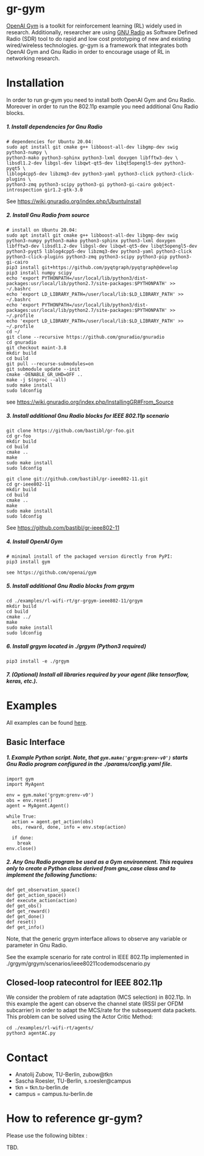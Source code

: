 gr-gym
============

[OpenAI Gym](https://gym.openai.com/) is a toolkit for reinforcement learning (RL) widely used in research. Additionally, researcher are using [GNU Radio](https://www.gnuradio.org/) as Software Defined Radio (SDR) tool to do rapid and low cost prototyping of new and existing wired/wireless technologies. gr-gym is a framework that integrates both OpenAI Gym and Gnu Radio in order to encourage usage of RL in networking research.

Installation
============

In order to run gr-gym you need to install both OpenAI Gym and Gnu Radio. Moreover in order to run the 802.11p example you need additional Gnu Radio blocks.

##### 1. Install dependencies for Gnu Radio
```
# dependencies for Ubuntu 20.04:
sudo apt install git cmake g++ libboost-all-dev libgmp-dev swig python3-numpy \
python3-mako python3-sphinx python3-lxml doxygen libfftw3-dev \
libsdl1.2-dev libgsl-dev libqwt-qt5-dev libqt5opengl5-dev python3-pyqt5 \
liblog4cpp5-dev libzmq3-dev python3-yaml python3-click python3-click-plugins \
python3-zmq python3-scipy python3-gi python3-gi-cairo gobject-introspection gir1.2-gtk-3.0
```
See https://wiki.gnuradio.org/index.php/UbuntuInstall

##### 2. Install Gnu Radio from source
```
# install on Ubuntu 20.04:
sudo apt install git cmake g++ libboost-all-dev libgmp-dev swig python3-numpy python3-mako python3-sphinx python3-lxml doxygen libfftw3-dev libsdl1.2-dev libgsl-dev libqwt-qt5-dev libqt5opengl5-dev python3-pyqt5 liblog4cpp5-dev libzmq3-dev python3-yaml python3-click python3-click-plugins python3-zmq python3-scipy python3-pip python3-gi-cairo
pip3 install git+https://github.com/pyqtgraph/pyqtgraph@develop
pip3 install numpy scipy
echo 'export PYTHONPATH=/usr/local/lib/python3/dist-packages:usr/local/lib/python2.7/site-packages:$PYTHONPATH' >> ~/.bashrc
echo 'export LD_LIBRARY_PATH=/user/local/lib:$LD_LIBRARY_PATH' >> ~/.bashrc
echo 'export PYTHONPATH=/usr/local/lib/python3/dist-packages:usr/local/lib/python2.7/site-packages:$PYTHONPATH' >> ~/.profile
echo 'export LD_LIBRARY_PATH=/user/local/lib:$LD_LIBRARY_PATH' >> ~/.profile
cd ~/
git clone --recursive https://github.com/gnuradio/gnuradio
cd gnuradio
git checkout maint-3.8
mkdir build
cd build
git pull --recurse-submodules=on
git submodule update --init
cmake -DENABLE_GR_UHD=OFF ..
make -j $(nproc --all)
sudo make install
sudo ldconfig
```
see https://wiki.gnuradio.org/index.php/InstallingGR#From_Source

##### 3. Install additional Gnu Radio blocks for IEEE 802.11p scenario
```
git clone https://github.com/bastibl/gr-foo.git
cd gr-foo
mkdir build
cd build
cmake ..
make
sudo make install
sudo ldconfig

git clone git://github.com/bastibl/gr-ieee802-11.git
cd gr-ieee802-11
mkdir build
cd build
cmake ..
make
sudo make install
sudo ldconfig
```
See https://github.com/bastibl/gr-ieee802-11

##### 4. Install OpenAI Gym
```
# minimal install of the packaged version directly from PyPI:
pip3 install gym

see https://github.com/openai/gym
```

##### 5. Install additional Gnu Radio blocks from grgym
```
cd ./examples/rl-wifi-rt/gr-grgym-ieee802-11/grgym
mkdir build
cd build
cmake ../
make
sudo make install
sudo ldconfig
```

##### 6. Install grgym located in ./grgym (Python3 required)
```
pip3 install -e ./grgym
```

##### 7. (Optional) Install all libraries required by your agent (like tensorflow, keras, etc.).


Examples
========

All examples can be found [here](./examples/).

## Basic Interface

##### 1. Example Python script. Note, that `gym.make('grgym:grenv-v0')` starts Gnu Radio program configured in the ./params/config.yaml file.
```
import gym
import MyAgent

env = gym.make('grgym:grenv-v0')
obs = env.reset()
agent = MyAgent.Agent()

while True:
  action = agent.get_action(obs)
  obs, reward, done, info = env.step(action)

  if done:
    break
env.close()

```
##### 2. Any Gnu Radio program be used as a Gym environment. This requires only to create a Python class derived from gnu_case class and to implement the following functions:
```
def get_observation_space()
def get_action_space()
def execute_action(action)
def get_obs()
def get_reward()
def get_done()
def reset()
def get_info()
```
Note, that the generic grgym interface allows to observe any variable or parameter in Gnu Radio.

See the example scenario for rate control in IEEE 802.11p implemented in ./grgym/grgym/scenarios/ieee80211codemodscenario.py

## Closed-loop ratecontrol for IEEE 802.11p
We consider the problem of rate adaptation (MCS selection) in 802.11p. In this example the agent can observe the channel state (RSSI per OFDM subcarrier) in order to adapt the MCS/rate for the subsequent data packets. This problem can be solved using the Actor Critic Method:
```
cd ./examples/rl-wifi-rt/agents/
python3 agentAC.py
```

Contact
============
* Anatolij Zubow, TU-Berlin, zubow@tkn
* Sascha Roesler, TU-Berlin, s.roesler@campus
* tkn = tkn.tu-berlin.de
* campus = campus.tu-berlin.de

How to reference gr-gym?
============

Please use the following bibtex :

TBD.
